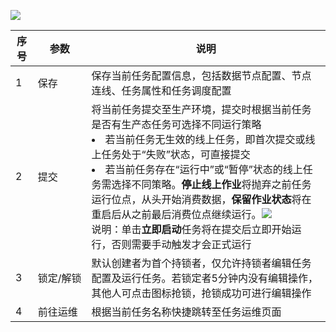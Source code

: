 ![](https://qcloudimg.tencent-cloud.cn/raw/f7825f017b6a40ccb99c65dcec6385ce.png)

| 序号 | 参数 | 说明 |
|---------|---------|---------|	
| 1	| 保存	| 保存当前任务配置信息，包括数据节点配置、节点连线、任务属性和任务调度配置| 
| 2	| 提交	| 将当前任务提交至生产环境，提交时根据当前任务是否有生产态任务可选择不同运行策略<li>若当前任务无生效的线上任务，即首次提交或线上任务处于“失败”状态，可直接提交</li><li>若当前任务存在“运行中”或“暂停”状态的线上任务需选择不同策略。**停止线上作业**将抛弃之前任务运行位点，从头开始消费数据，**保留作业状态**将在重启后从之前最后消费位点继续运行。![](https://qcloudimg.tencent-cloud.cn/raw/28c6e16b086d7d3fea34c9366290290f.png)<br>说明：单击**立即启动**任务将在提交后立即开始运行，否则需要手动触发才会正式运行| 
| 3	| <nobr>锁定/解锁	| 默认创建者为首个持锁者，仅允许持锁者编辑任务配置及运行任务。若锁定者5分钟内没有编辑操作，其他人可点击图标抢锁，抢锁成功可进行编辑操作| 
| 4| 	前往运维	| 根据当前任务名称快捷跳转至任务运维页面| 
